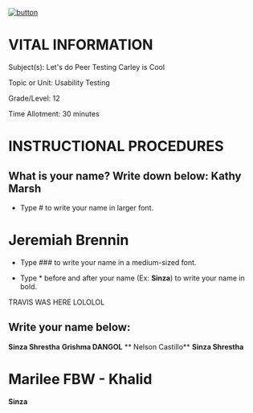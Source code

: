 [![button](https://raw.githubusercontent.com/BotDevLLC/BotDevCurriculum/master/Pictures/back_button.png)](https://github.com/BotDevLLC/BotDevCurriculum/blob/master/readme.md)
# VITAL INFORMATION
Subject(s): Let's do Peer Testing
Carley is Cool

Topic or Unit: Usability Testing

Grade/Level: 	12

Time Allotment:	 30 minutes
                                                                                                               
# INSTRUCTIONAL PROCEDURES 
  ## What is your name? Write down below: Kathy Marsh
  
 - Type # to write your name in larger font.
  # Jeremiah Brennin
 - Type ### to write your name in a medium-sized font.
 
 - Type * before and after your name (Ex: **Sinza**) to write your name in bold.
  
  
  TRAVIS WAS HERE LOLOLOL
  
  
 ## Write your name below:
 **Sinza Shrestha**
 **Grishma DANGOL**
** Nelson Castillo**
**Sinza Shrestha**
# Marilee FBW - Khalid
**Sinza**


